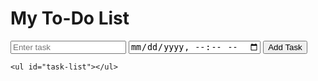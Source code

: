 
<!DOCTYPE html>
<html lang="en">
<head>
  <meta charset="UTF-8" />
  <meta name="viewport" content="width=device-width, initial-scale=1.0" />
  <title>To-Do App</title>
  <link rel="stylesheet" href="style.css" />
</head>
<body>
  <div class="todo-container">
    <h1>My To-Do List</h1>
    <form id="task-form">
      <input type="text" id="task-title" placeholder="Enter task" required />
      <input type="datetime-local" id="task-date" />
      <button type="submit">Add Task</button>
    </form>

    <ul id="task-list"></ul>
  </div>

  <script src="script.js"></script>
</body>
</html>


